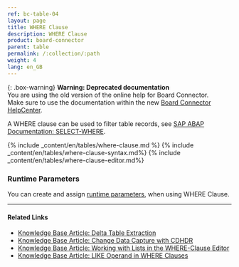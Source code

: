 ```yaml
---
ref: bc-table-04
layout: page
title: WHERE Clause
description: WHERE Clause
product: board-connector
parent: table
permalink: /:collection/:path
weight: 4
lang: en_GB
---
```


{: .box-warning}
**Warning: Deprecated documentation** <br>
You are using the old version of the online help for Board Connector.<br>
Make sure to use the documentation within the new [Board Connector HelpCenter](https://helpcenter.theobald-software.com/board-connector/documentation/introduction/).

A WHERE clause can be used to filter table records, see [SAP ABAP Documentation: SELECT-WHERE](https://help.sap.com/doc/abapdocu_750_index_htm/7.50/en-us/abapwhere.htm).

<!--When defining a WHERE clause, you may want to adjust the settings. 
An extraction has two types of settings: the [*Extraction Settings*](../extraction-settings) include settings that affect only the respective extraction type, while [*General Settings*](../getting-started/general-settings) are the same for all extraction types. Additionally, you can adjust [*Runtime parameters*](#runtime-parameters-in-the-where-clause-editor).

![Extraction-Settings](/img/content/xu/Table-Extraction-Where-Clause.png){:class="img-responsive"} -->

{% include _content/en/tables/where-clause.md %}
{% include _content/en/tables/where-clause-syntax.md%}
{% include _content/en/tables/where-clause-editor.md%}

### Runtime Parameters
You can create and assign [runtime parameters](./edit-runtime-parameters), when using WHERE Clause.

**** 
#### Related Links
- [Knowledge Base Article: Delta Table Extraction](https://kb.theobald-software.com/tables/delta-table-extraction)
- [Knowledge Base Article: Change Data Capture with CDHDR](https://kb.theobald-software.com/tables/change-data-capture-with-cdhdr)
- [Knowledge Base Article: Working with Lists in the WHERE-Clause Editor](https://kb.theobald-software.com/tables/where-clause-editor-lists)
- [Knowledge Base Article: LIKE Operand in WHERE Clauses](https://kb.theobald-software.com/tables/working-with-like-operand-where-clause)
